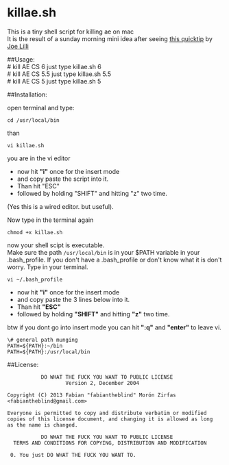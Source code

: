 killae.sh  
======

This is a tiny shell script for killing ae on mac  
It is the result of a sunday morning mini idea after seeing [this quicktip](http://ae.tutsplus.com/tutorials/workflow/quick-tip-after-effects-force-quit-and-save/) by [Joe Lilli](http://ae.tutsplus.com/author/joe-lilli/)  

##Usage:  
    # kill AE CS 6 just type 
    killae.sh 6  
    # kill AE CS 5.5 just type 
    killae.sh 5.5  
    # kill AE CS 5 just type 
    killae.sh 5  

##Installation:  

open terminal and type:  
    
    cd /usr/local/bin

than  

    vi killae.sh  

you are in the vi editor  
- now hit __"i"__ once for the insert mode  
- and copy paste the script into it.  
- Than hit "ESC"  
- followed by holding "SHIFT" and hitting "z" two time.  

(Yes this is a wired editor. but useful).  

Now type in the terminal again  

    chmod +x killae.sh  

now your shell scipt is executable.  
Make sure the path `/usr/local/bin` is in your $PATH variable in your .bash_profile. If you don't have a .bash_profile or don't know what it is don't worry. Type in your terminal.  

    vi ~/.bash_profile  

- now hit __"i"__ once for the insert mode  
- and copy paste the 3 lines below into it.  
- Than hit __"ESC"__  
- followed by holding __"SHIFT"__ and hitting __"z"__ two time.  

btw if you dont go into insert mode you can hit __":q"__ and __"enter"__ to leave vi.  


    \# general path munging  
    PATH=${PATH}:~/bin  
    PATH=${PATH}:/usr/local/bin  

##License:  

               DO WHAT THE FUCK YOU WANT TO PUBLIC LICENSE
                       Version 2, December 2004
      
    Copyright (C) 2013 Fabian "fabiantheblind" Morón Zirfas <fabiantheblind@gmail.com>
       
    Everyone is permitted to copy and distribute verbatim or modified  
    copies of this license document, and changing it is allowed as long  
    as the name is changed.  
      
               DO WHAT THE FUCK YOU WANT TO PUBLIC LICENSE  
      TERMS AND CONDITIONS FOR COPYING, DISTRIBUTION AND MODIFICATION  
      
     0. You just DO WHAT THE FUCK YOU WANT TO.  
